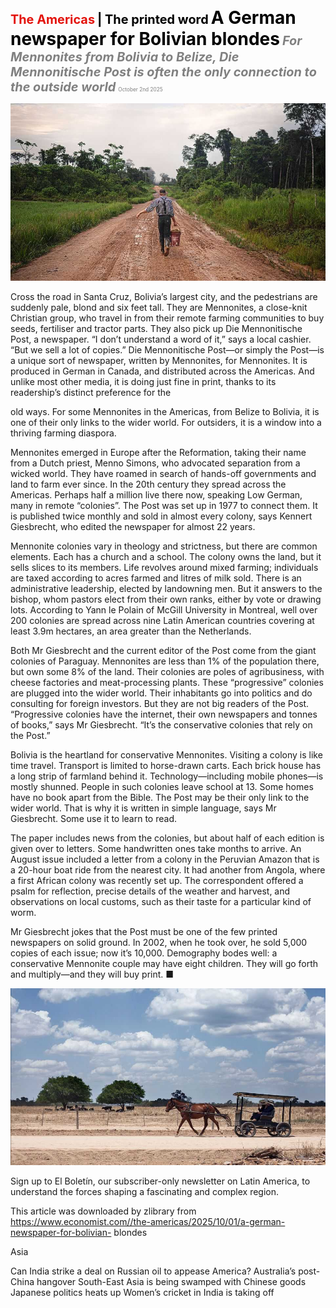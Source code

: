 <span style="color:#E3120B; font-size:14.9pt; font-weight:bold;">The Americas</span> <span style="color:#000000; font-size:14.9pt; font-weight:bold;">| The printed word</span>
<span style="color:#000000; font-size:21.0pt; font-weight:bold;">A German newspaper for Bolivian blondes</span>
<span style="color:#808080; font-size:14.9pt; font-weight:bold; font-style:italic;">For Mennonites from Bolivia to Belize, Die Mennonitische Post is often the only connection to the outside world</span>
<span style="color:#808080; font-size:6.2pt;">October 2nd 2025</span>

![](../images/020_A_German_newspaper_for_Bolivian_blondes/p0088_img01.jpeg)

Cross the road in Santa Cruz, Bolivia’s largest city, and the pedestrians are suddenly pale, blond and six feet tall. They are Mennonites, a close-knit Christian group, who travel in from their remote farming communities to buy seeds, fertiliser and tractor parts. They also pick up Die Mennonitische Post, a newspaper. “I don’t understand a word of it,” says a local cashier. “But we sell a lot of copies.” Die Mennonitische Post—or simply the Post—is a unique sort of newspaper, written by Mennonites, for Mennonites. It is produced in German in Canada, and distributed across the Americas. And unlike most other media, it is doing just fine in print, thanks to its readership’s distinct preference for the

old ways. For some Mennonites in the Americas, from Belize to Bolivia, it is one of their only links to the wider world. For outsiders, it is a window into a thriving farming diaspora.

Mennonites emerged in Europe after the Reformation, taking their name from a Dutch priest, Menno Simons, who advocated separation from a wicked world. They have roamed in search of hands-off governments and land to farm ever since. In the 20th century they spread across the Americas. Perhaps half a million live there now, speaking Low German, many in remote “colonies”. The Post was set up in 1977 to connect them. It is published twice monthly and sold in almost every colony, says Kennert Giesbrecht, who edited the newspaper for almost 22 years.

Mennonite colonies vary in theology and strictness, but there are common elements. Each has a church and a school. The colony owns the land, but it sells slices to its members. Life revolves around mixed farming; individuals are taxed according to acres farmed and litres of milk sold. There is an administrative leadership, elected by landowning men. But it answers to the bishop, whom pastors elect from their own ranks, either by vote or drawing lots. According to Yann le Polain of McGill University in Montreal, well over 200 colonies are spread across nine Latin American countries covering at least 3.9m hectares, an area greater than the Netherlands.

Both Mr Giesbrecht and the current editor of the Post come from the giant colonies of Paraguay. Mennonites are less than 1% of the population there, but own some 8% of the land. Their colonies are poles of agribusiness, with cheese factories and meat-processing plants. These “progressive” colonies are plugged into the wider world. Their inhabitants go into politics and do consulting for foreign investors. But they are not big readers of the Post. “Progressive colonies have the internet, their own newspapers and tonnes of books,” says Mr Giesbrecht. “It’s the conservative colonies that rely on the Post.”

Bolivia is the heartland for conservative Mennonites. Visiting a colony is like time travel. Transport is limited to horse-drawn carts. Each brick house has a long strip of farmland behind it. Technology—including mobile phones—is mostly shunned. People in such colonies leave school at 13. Some homes have no book apart from the Bible. The Post may be their only link to the wider world. That is why it is written in simple language, says Mr Giesbrecht. Some use it to learn to read.

The paper includes news from the colonies, but about half of each edition is given over to letters. Some handwritten ones take months to arrive. An August issue included a letter from a colony in the Peruvian Amazon that is a 20-hour boat ride from the nearest city. It had another from Angola, where a first African colony was recently set up. The correspondent offered a psalm for reflection, precise details of the weather and harvest, and observations on local customs, such as their taste for a particular kind of worm.

Mr Giesbrecht jokes that the Post must be one of the few printed newspapers on solid ground. In 2002, when he took over, he sold 5,000 copies of each issue; now it’s 10,000. Demography bodes well: a conservative Mennonite couple may have eight children. They will go forth and multiply—and they will buy print. ■

![](../images/020_A_German_newspaper_for_Bolivian_blondes/p0090_img01.jpeg)

Sign up to El Boletín, our subscriber-only newsletter on Latin America, to understand the forces shaping a fascinating and complex region.

This article was downloaded by zlibrary from https://www.economist.com//the-americas/2025/10/01/a-german-newspaper-for-bolivian- blondes

Asia

Can India strike a deal on Russian oil to appease America? Australia’s post-China hangover South-East Asia is being swamped with Chinese goods Japanese politics heats up Women’s cricket in India is taking off